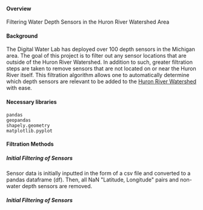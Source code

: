 <h4>Overview</h4>
<p>
  Filtering Water Depth Sensors in the Huron River Watershed Area
</p>

<h4>Background</h4>
<p>
  
  The Digital Water Lab has deployed over 100 depth sensors in the Michigan area. The goal of this project is to filter out any sensor locations that are outside of the Huron River Watershed. In addition to such, greater filtration steps are taken to remove sensors that are not located on or near the Huron River itself. This filtration algorithm allows one to automatically determine which depth sensors are relevant to be added to the [Huron River Watershed](https://www.huron.digitalwaterlab.org/) with ease.

</p>

<h4>Necessary libraries</h4>

```
pandas
geopandas
shapely.geometry
matplotlib.pyplot
```

<h4>Filtration Methods</h4>

<h5>Initial Filtering of Sensors</h5>
<p>
  Sensor data is initially inputted in the form of a csv file and converted to a pandas dataframe (df). 
  Then, all NaN "Latitude, Longitude" pairs and non-water depth sensors are removed.
  
</p>

<h5>Initial Filtering of Sensors</h5>

